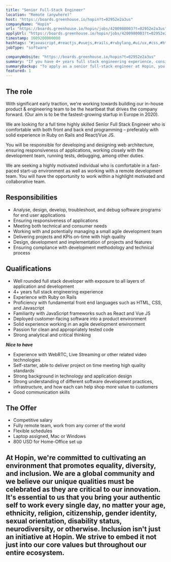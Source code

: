```yaml
---
title: "Senior Full-Stack Engineer"
location: "Remote (anywhere)"
host: "https://boards.greenhouse.io/hopin?t=02952e2a3us"
companyName: "Hopin"
url: "https://boards.greenhouse.io/hopin/jobs/4200980003?t=02952e2a3us"
applyUrl: "https://boards.greenhouse.io/hopin/jobs/4200980003?t=02952e2a3us#app"
timestamp: 1609200000000
hashtags: "#javascript,#reactjs,#vuejs,#rails,#rubylang,#ui/ux,#css,#html,#scrum,#windows"
jobType: "software"

companyWebsite: "https://boards.greenhouse.io/hopin?t=02952e2a3us"
summary: "If you have 4+ years full stack engineering experience, consider applying to Hopin's job post for a new senior full-stack engineer."
summaryBackup: "To apply as a senior full-stack engineer at Hopin, you preferably need to have some knowledge of: #javascript, #reactjs, #vuejs."
featured: 1
---
```


## The role

With significant early traction, we're working towards building our in-house product & engineering team to be the heartbeat that drives the company forward. (Our aim is to be the fastest-growing startup in Europe in 2020).

We are looking for a full time highly skilled Senior Full Stack Engineer who is comfortable with both front and back end programming – preferably with solid experience in Ruby on Rails and React/Vue JS.

You will be responsible for developing and designing web architecture, ensuring responsiveness of applications, working closely with the development team, running tests, debugging, among other duties.

We are seeking a highly motivated individual who is comfortable in a fast-paced start-up environment as well as working with a remote development team. You will have the opportunity to work within a highlight motivated and collaborative team.

## Responsibilities 

*   Analyse, design, develop, troubleshoot, and debug software programs for end user applications
*   Ensuring responsiveness of applications
*   Meeting both technical and consumer needs
*   Working with and potentially managing a small agile development team
*   Delivering projects and KPIs on-time with high quality
*   Design, development and implementation of projects and features
*   Ensuring compliance with development methodology and technical process

## Qualifications

*   Well rounded full stack developer with exposure to all layers of application and development
*   4+ years full stack engineering experience
*   Experience with Ruby on Rails
*   Proficiency with fundamental front end languages such as HTML, CSS, and Javascript
*   Familiarity with JavaScript frameworks such as React and Vue JS
*   Deployed customer-facing software into a product environment
*   Solid experience working in an agile development environment
*   Passion for clean and appropriately tested code
*   Strong analytical and critical thinking

**_Nice to have_**

*   Experience with WebRTC, Live Streaming or other related video technologies
*   Self-starter, able to deliver project on time meeting high quality standards
*   Strong background in technology and application design
*   Strong understanding of different software development practices, infrastructure, and how each can help shop more value to customers
*   Good communication skills

## The Offer 

*   Competitive salary
*   Fully remote team, work from any corner of the world
*   Flexible schedules
*   Laptop assigned, Mac or Windows             
*   800 USD for Home-Office set up

## At Hopin, we're committed to cultivating an environment that promotes equality, diversity, and inclusion. We are a global community and we believe our unique qualities must be celebrated as they are critical to our innovation. It's essential to us that you bring your authentic self to work every single day, no matter your age, ethnicity, religion, citizenship, gender identity, sexual orientation, disability status, neurodiversity, or otherwise. Inclusion isn't just an initiative at Hopin. We strive to embed it not just into our core values but throughout our entire ecosystem.
